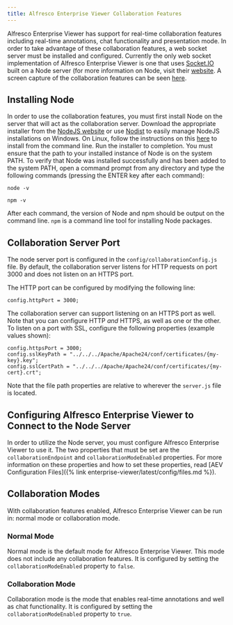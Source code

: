 ```yaml
---
title: Alfresco Enterprise Viewer Collaboration Features
---
```


Alfresco Enterprise Viewer has support for real-time collaboration features including real-time annotations, chat functionality and presentation mode. In order to take advantage of these collaboration features, a web socket server must be installed and configured. Currently the only web socket implementation of Alfresco Enterprise Viewer is one that uses [Socket.IO](http://socket.io/) built on a Node server (for more information on Node, visit their [website](https://nodejs.org/). A screen capture of the collaboration features can be seen [here](https://www.youtube.com/watch?v=yUOtGXHnxXo).

## Installing Node

In order to use the collaboration features, you must first install Node on the server that will act as the collaboration server. Download the appropriate installer from the [NodeJS website](https://nodejs.org/download/) or use [Nodist](https://github.com/marcelklehr/nodist) to easily manage NodeJS installations on Windows. On Linux, follow the instructions on this [here](https://github.com/nodesource/distributions) to install from the command line.  Run the installer to completion. You must ensure that the path to your installed instance of Node is on the system PATH. To verify that Node was installed successfully and has been added to the system PATH, open a command prompt from any directory and type the following commands (pressing the ENTER key after each command):

    node -v

    npm -v

After each command, the version of Node and npm should be output on the command line. `npm` is a command line tool for installing Node packages.

## Collaboration Server Port

The node server port is configured in the `config/collaborationConfig.js` file.  By default, the collaboration server listens for HTTP requests on port 3000 and does not listen on an HTTPS port.

The HTTP port can be configured by modifying the following line:

    config.httpPort = 3000;

The collaboration server can support listening on an HTTPS port as well.  Note that you can configure HTTP _and_ HTTPS, as well as one or the other.  To listen on a port with SSL, configure the following properties (example values shown):

    config.httpsPort = 3000;
    config.sslKeyPath = "../../../Apache/Apache24/conf/certificates/{my-key}.key";
    config.sslCertPath = "../../../Apache/Apache24/conf/certificates/{my-cert}.crt";

Note that the file path properties are relative to wherever the `server.js` file is located.

## Configuring Alfresco Enterprise Viewer to Connect to the Node Server

In order to utilize the Node server, you must configure Alfresco Enterprise Viewer to use it. The two properties that must be set are the `collaborationEndpoint` and `collaborationModeEnabled` properties. For more information on these properties and how to set these properties, read [AEV Configuration Files]({% link enterprise-viewer/latest/config/files.md %}).

## Collaboration Modes

With collaboration features enabled, Alfresco Enterprise Viewer can be run in: normal mode or collaboration mode.

### Normal Mode

Normal mode is the default mode for Alfresco Enterprise Viewer. This mode does not include any collaboration features. It is configured by setting the `collaborationModeEnabled` property to `false`.

### Collaboration Mode

Collaboration mode is the mode that enables real-time annotations and well as chat functionality. It is configured by setting the `collaborationModeEnabled` property to `true`.
